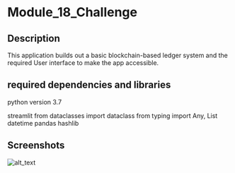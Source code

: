 # Module_18_Challenge

## Description

This application builds out a basic blockchain-based ledger system and the required User interface to make the app accessible.

## required dependencies and libraries

python version 3.7

streamlit
from dataclasses import dataclass
from typing import Any, List
datetime
pandas
hashlib

## Screenshots

![alt_text]()